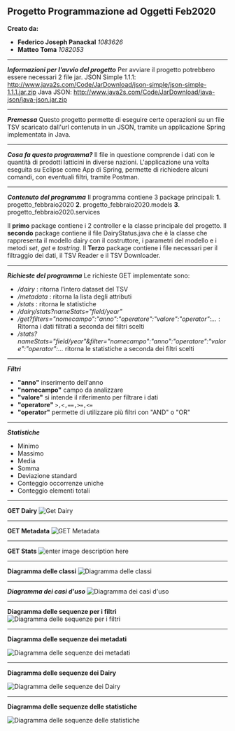 ## Progetto Programmazione ad Oggetti Feb2020
**Creato da:**
 - **Federico Joseph Panackal** *1083626*
 - **Matteo Toma** *1082053*
___ 
***Informazioni per l'avvio del progetto***
Per avviare il progetto potrebbero essere necessari 2 file jar.
JSON Simple 1.1.1: http://www.java2s.com/Code/JarDownload/json-simple/json-simple-1.1.1.jar.zip
Java JSON: http://www.java2s.com/Code/JarDownload/java-json/java-json.jar.zip

___
***Premessa***
 Questo progetto permette di eseguire certe operazioni su un file TSV scaricato dall'url contenuta in un JSON, tramite un applicazione Spring implementata in Java.
___
***Cosa fa questo programma?***
Il file in questione comprende i dati con le quantità di prodotti latticini in diverse nazioni.
L'applicazione una volta eseguita su Eclipse come App di Spring, permette di richiedere alcuni comandi, con eventuali filtri, tramite Postman.
  ___
  ***Contenuto del programma***
Il programma contiene 3 package principali:
**1**. progetto_febbraio2020
**2**. progetto_febbraio2020.models
**3**. progetto_febbraio2020.services
 
 Il **primo** package contiene i 2 controller e la classe principale del progetto.
 Il **secondo** package contiene il file DairyStatus.java che è la classe che rappresenta il modello dairy con il costruttore, i parametri del modello e i metodi *set*, *get* e *tostring*.
 Il **Terzo** package contiene i file necessari per il filtraggio dei dati, il TSV Reader e il TSV Downloader.
 ___
 ***Richieste del programma***
Le richieste GET implementate sono:
 - */dairy* : ritorna l'intero dataset del TSV
 - */metadata* : ritorna la lista degli attributi
 - */stats* : ritorna le statistiche
 - */dairy/stats?nameStats="field/year"*
 -    */get?filters="nomecampo":"anno":"operatore":"valore":"operator":...*  : Ritorna i dati filtrati a seconda dei filtri scelti
-   */stats?nameStats="field/year"&filter="nomecampo":"anno":"operatore":"valore":"operator":...*  ritorna le statistiche a seconda dei filtri scelti
___
***Filtri***
-   **"anno"**  inserimento dell'anno
 -   **"nomecampo"**  campo da analizzare
-    **"valore"**  si intende il riferimento per filtrare i dati
-   **"operatore"**   `>,<,==,>=,<=`
-   **"operator"**  permette di utilizzare più filtri con "AND" o "OR"
___
***Statistiche***
-   Minimo
-   Massimo
-   Media
-   Somma
-   Deviazione standard
-   Conteggio occorrenze uniche
-   Conteggio elementi totali
___
**GET Dairy**
![Get Dairy](https://i.imgur.com/oHunutt.png)
___
**GET Metadata**
![GET Metadata](https://imgur.com/K5NpTYU.png)
___
**GET Stats**
![enter image description here](https://imgur.com/qIA6K1H.png)
___
**Diagramma delle classi**
![Diagramma delle classi](https://i.imgur.com/K8ixPsI.png)
___
***Diagramma dei casi d'uso***
![Diagramma dei casi d'uso](https://imgur.com/CEydlYF.png)
___
**Diagramma delle sequenze per i filtri**
![Diagramma delle sequenze per i filtri](https://imgur.com/1BRIP3l.png)
___
**Diagramma delle sequenze dei metadati**

![Diagramma delle sequenze dei metadati](https://i.imgur.com/LYWvBYk.png)
___
**Diagramma delle sequenze dei Dairy**

![Diagramma delle sequenze dei Dairy](https://imgur.com/7qZbjeU.png)

___
**Diagramma delle sequenze delle statistiche**

![Diagramma delle sequenze delle statistiche](https://imgur.com/2lMCdLx.png)

